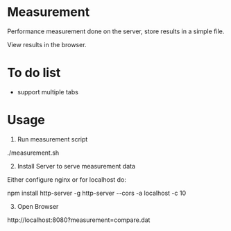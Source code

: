 # Measurement

Performance measurement done on the server, store results in a simple file.

View results in the browser.

# To do list

 * support multiple tabs

# Usage

1. Run measurement script

./measurement.sh

2. Install Server to serve measurement data

Either configure nginx or for localhost do:

npm install http-server -g
http-server --cors -a localhost -c 10

3. Open Browser

http://localhost:8080?measurement=compare.dat